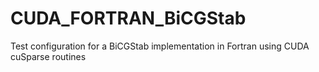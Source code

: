 # CUDA_FORTRAN_BiCGStab
Test configuration for a BiCGStab implementation in Fortran using CUDA cuSparse routines
